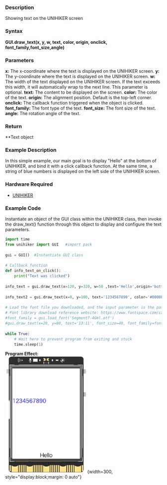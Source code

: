 ### Description
Showing text on the UNIHIKER screen
### Syntax
**GUI.draw_text(x, y, w, text, color, origin, onclick, font_family,font_size,angle)**
### Parameters
**x:** The x-coordinate where the text is displayed on the UNIHIKER screen. 
**y:** The y-coordinate where the text is displayed on the UNIHIKER screen. 
**w:** The width of the text displayed on the UNIHIKER screen. If the text exceeds this width, it will automatically wrap to the next line. This parameter is optional. 
**text:** The content to be displayed on the screen. 
**color:** The color of the text. 
**origin:** The alignment position. Default is the top-left corner. 
**onclick:** The callback function triggered when the object is clicked. 
**font_family:** The font type of the text. 
**font_size:** The font size of the text. 
**angle:** The rotation angle of the text.  
### Return
**Text object
### Example Description
In this simple example, our main goal is to display "Hello" at the bottom of UNIHIKER, and bind it with a click callback function.
At the same time, a string of blue numbers is displayed on the left side of the UNIHIKER screen.
### Hardware Required

- [UNIHIKER](https://www.dfrobot.com/product-2691.html)
### Example Code
Instantiate an object of the GUI class within the UNIHIKER class, then invoke the draw_text() function through this object to display and configure the text parameters.
```python
import time
from unihiker import GUI   #import pack

gui = GUI()  #Instantiate GUI class

# Callback function
def info_text_on_click():
    print("Text was clicked")

info_text = gui.draw_text(x=120, y=320, w=50 ,text='Hello',origin='bottom' ,onclick=info_text_on_click)

info_text2 = gui.draw_text(x=0, y=100, text='1234567890', color='#0000FF')

# Load the font file you downloaded, and the input parameter is the path of the local font file
# Font library download reference website: https://www.fontspace.com/category/led
#font_family = gui.load_font('Segment7-4Gml.otf') 
#gui.draw_text(x=20, y=80, text='13:11', font_size=40, font_family=font_family) #Use the specified font to display

while True:
    # Wait here to prevent program from exiting and stuck
    time.sleep(1)
```  
  
**Program Effect:**  
![image.png](img/1.draw_text()/1718939185451-ee46921a-9237-4bc9-8688-bfa6c132e26d.png){width=300, style="display:block;margin: 0 auto"}

